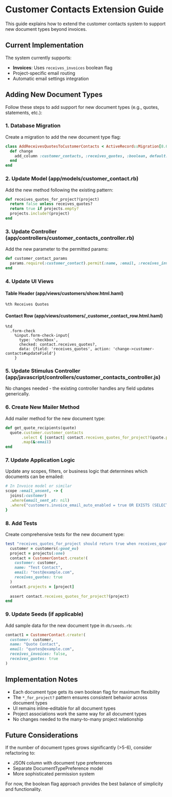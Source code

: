 # Customer Contacts Extension Guide

This guide explains how to extend the customer contacts system to support new document types beyond invoices.

## Current Implementation

The system currently supports:
- **Invoices**: Uses `receives_invoices` boolean flag
- Project-specific email routing
- Automatic email settings integration

## Adding New Document Types

Follow these steps to add support for new document types (e.g., quotes, statements, etc.):

### 1. Database Migration

Create a migration to add the new document type flag:

```ruby
class AddReceivesQuotesToCustomerContacts < ActiveRecord::Migration[8.0]
  def change
    add_column :customer_contacts, :receives_quotes, :boolean, default: false
  end
end
```

### 2. Update Model (app/models/customer_contact.rb)

Add the new method following the existing pattern:

```ruby
def receives_quotes_for_project?(project)
  return false unless receives_quotes?
  return true if projects.empty?
  projects.include?(project)
end
```

### 3. Update Controller (app/controllers/customer_contacts_controller.rb)

Add the new parameter to the permitted params:

```ruby
def customer_contact_params
  params.require(:customer_contact).permit(:name, :email, :receives_invoices, :receives_quotes)
end
```

### 4. Update UI Views

#### Table Header (app/views/customers/show.html.haml)
```haml
%th Receives Quotes
```

#### Contact Row (app/views/customers/_customer_contact_row.html.haml)
```haml
%td
  .form-check
    %input.form-check-input{
      type: 'checkbox',
      checked: contact.receives_quotes?,
      data: {field: 'receives_quotes', action: 'change->customer-contacts#updateField'}
    }
```

### 5. Update Stimulus Controller (app/javascript/controllers/customer_contacts_controller.js)

No changes needed - the existing controller handles any field updates generically.

### 6. Create New Mailer Method

Add mailer method for the new document type:

```ruby
def get_quote_recipients(quote)
  quote.customer.customer_contacts
       .select { |contact| contact.receives_quotes_for_project?(quote.project) }
       .map(&:email)
end
```

### 7. Update Application Logic

Update any scopes, filters, or business logic that determines which documents can be emailed:

```ruby
# In Invoice model or similar
scope :email_unsent, -> {
  joins(:customer)
  .where(email_sent_at: nil)
  .where("customers.invoice_email_auto_enabled = true OR EXISTS (SELECT 1 FROM customer_contacts WHERE customer_contacts.customer_id = customers.id AND customer_contacts.receives_quotes = true)")
}
```

### 8. Add Tests

Create comprehensive tests for the new document type:

```ruby
test "receives_quotes_for_project should return true when receives_quotes is true and project is associated" do
  customer = customers(:good_eu)
  project = projects(:one)
  contact = CustomerContact.create!(
    customer: customer,
    name: "Test Contact",
    email: "test@example.com",
    receives_quotes: true
  )
  contact.projects = [project]
  
  assert contact.receives_quotes_for_project?(project)
end
```

### 9. Update Seeds (if applicable)

Add sample data for the new document type in `db/seeds.rb`:

```ruby
contact1 = CustomerContact.create!(
  customer: customer,
  name: "Quote Contact",
  email: "quotes@example.com",
  receives_invoices: false,
  receives_quotes: true
)
```

## Implementation Notes

- Each document type gets its own boolean flag for maximum flexibility
- The `*_for_project?` pattern ensures consistent behavior across document types
- UI remains inline-editable for all document types
- Project associations work the same way for all document types
- No changes needed to the many-to-many project relationship

## Future Considerations

If the number of document types grows significantly (>5-6), consider refactoring to:
- JSON column with document type preferences
- Separate DocumentTypePreference model
- More sophisticated permission system

For now, the boolean flag approach provides the best balance of simplicity and functionality.